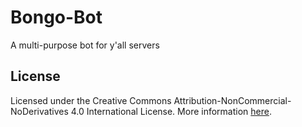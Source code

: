 # Bongo-Bot

A multi-purpose bot for y'all servers

## License

Licensed under the Creative Commons Attribution-NonCommercial-NoDerivatives 4.0 International License. More information [here](./LICENSE).
